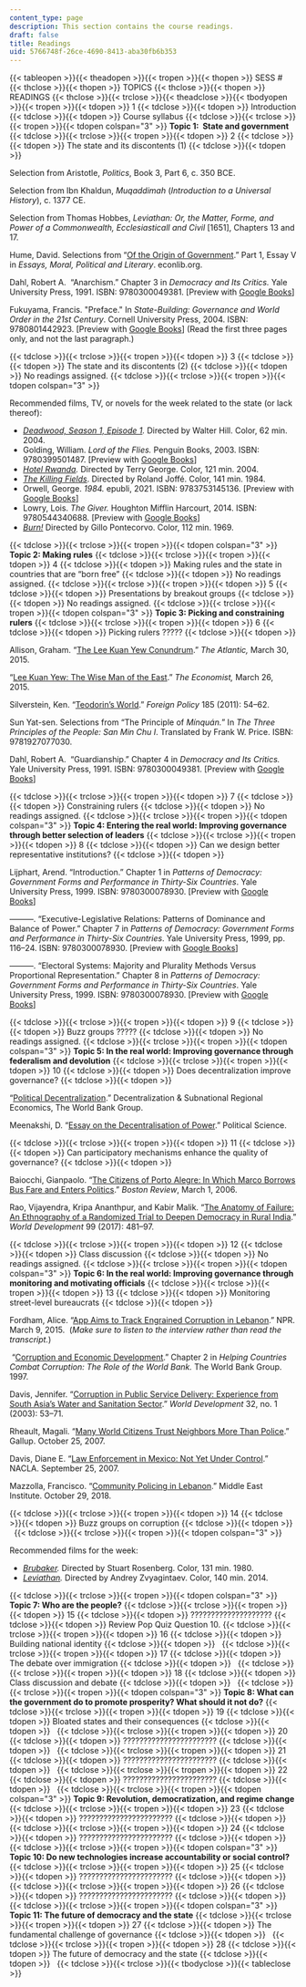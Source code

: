 ```yaml
---
content_type: page
description: This section contains the course readings.
draft: false
title: Readings
uid: 5766748f-26ce-4690-8413-aba30fb6b353
---
```

{{< tableopen >}}{{< theadopen >}}{{< tropen >}}{{< thopen >}}
SESS #
{{< thclose >}}{{< thopen >}}
TOPICS
{{< thclose >}}{{< thopen >}}
READINGS
{{< thclose >}}{{< trclose >}}{{< theadclose >}}{{< tbodyopen >}}{{< tropen >}}{{< tdopen >}}
1
{{< tdclose >}}{{< tdopen >}}
Introduction
{{< tdclose >}}{{< tdopen >}}
Course syllabus
{{< tdclose >}}{{< trclose >}}{{< tropen >}}{{< tdopen colspan="3" >}}
**Topic 1:  State and government**
{{< tdclose >}}{{< trclose >}}{{< tropen >}}{{< tdopen >}}
2
{{< tdclose >}}{{< tdopen >}}
The state and its discontents (1)
{{< tdclose >}}{{< tdopen >}}

Selection from Aristotle, *Politics*, Book 3, Part 6, c. 350 BCE.

Selection from Ibn Khaldun, *Muqaddimah* (*Introduction to a Universal History*), c. 1377 CE.

Selection from Thomas Hobbes, *Leviathan: Or, the Matter, Forme, and Power of a Commonwealth, Ecclesiasticall and Civil* \[1651\], Chapters 13 and 17.

Hume, David. Selections from “[Of the Origin of Government](http://www.econlib.org/library/LFBooks/Hume/hmMPL5.html#Part%20I,%20Essay%20V,%20OF%20THE%20ORIGIN%20OF%20GOVERNMENT).” Part 1, Essay V in *Essays, Moral, Political and Literary*. econlib.org. 

Dahl, Robert A.  “Anarchism.” Chapter 3 in *Democracy and Its Critics.* Yale University Press, 1991. ISBN: ‎9780300049381. \[Preview with [Google Books](https://www.google.com/books/edition/Democracy_and_Its_Critics/VGLYxulu19cC?hl=en&gbpv=1)\]

Fukuyama, Francis. "Preface." In *State-Building: Governance and World Order in the 21st Century*. Cornell University Press, 2004. ISBN: 9780801442923. \[Preview with [Google Books](https://www.google.com/books/edition/State_Building/Q_utDwAAQBAJ?hl=en&gbpv=1)\] (Read the first three pages only, and not the last paragraph.)

{{< tdclose >}}{{< trclose >}}{{< tropen >}}{{< tdopen >}}
3
{{< tdclose >}}{{< tdopen >}}
The state and its discontents (2)
{{< tdclose >}}{{< tdopen >}}
No readings assigned.
{{< tdclose >}}{{< trclose >}}{{< tropen >}}{{< tdopen colspan="3" >}}

Recommended films, TV, or novels for the week related to the state (or lack thereof):

- [*Deadwood, Season 1, Episode 1*](https://www.imdb.com/title/tt0556296/?ref_=ttep_ep1)*.* Directed by Walter Hill. Color, 62 min. 2004.
- Golding, William. *Lord of the Flies.* Penguin Books, 2003. ISBN: ‎9780399501487. \[Preview with [Google Books](https://www.google.com/books/edition/Lord_of_the_Flies/3C-4dsIGlEgC?hl=en&gbpv=1)\]
- [*Hotel Rwanda*](https://www.imdb.com/title/tt0395169/?ref_=fn_al_tt_1)*.* Directed by Terry George. Color, 121 min. 2004.
- [*The Killing Fields*](https://www.imdb.com/title/tt0087553/?ref_=fn_al_tt_3). Directed by Roland Joffé. Color, 141 min. 1984.
- Orwell, George. *1984.* epubli, 2021. ISBN: 9783753145136. \[Preview with [Google Books](https://www.google.com/books/edition/Nineteen_Eighty_Four/PEpoEAAAQBAJ?hl=en&gbpv=1)\]
- Lowry, Lois. *The Giver.* Houghton Mifflin Harcourt, 2014. ISBN: 9780544340688. \[Preview with [Google Books](https://www.google.com/books/edition/The_Giver/Coi9AwAAQBAJ?hl=en&gbpv=1)\]
- [*Burn!*](https://www.imdb.com/title/tt0064866/?ref_=fn_al_tt_6) Directed by Gillo Pontecorvo. Color, 112 min. 1969.

{{< tdclose >}}{{< trclose >}}{{< tropen >}}{{< tdopen colspan="3" >}}
**Topic 2: Making rules**
{{< tdclose >}}{{< trclose >}}{{< tropen >}}{{< tdopen >}}
4
{{< tdclose >}}{{< tdopen >}}
Making rules and the state in countries that are “born free”
{{< tdclose >}}{{< tdopen >}}
No readings assigned.
{{< tdclose >}}{{< trclose >}}{{< tropen >}}{{< tdopen >}}
5
{{< tdclose >}}{{< tdopen >}}
Presentations by breakout groups
{{< tdclose >}}{{< tdopen >}}
No readings assigned.
{{< tdclose >}}{{< trclose >}}{{< tropen >}}{{< tdopen colspan="3" >}}
**Topic 3: Picking and constraining rulers**
{{< tdclose >}}{{< trclose >}}{{< tropen >}}{{< tdopen >}}
6
{{< tdclose >}}{{< tdopen >}}
Picking rulers ?????
{{< tdclose >}}{{< tdopen >}}

Allison, Graham. “[The Lee Kuan Yew Conundrum](https://www.theatlantic.com/international/archive/2015/03/lee-kuan-yew-conundrum-democracy-singapore/388955/).” *The Atlantic,* March 30, 2015. 

“[Lee Kuan Yew: The Wise Man of the East](https://www.economist.com/asia/2015/03/22/the-wise-man-of-the-east).” *The Economist,* March 26, 2015. 

Silverstein, Ken. “[Teodorin’s World](https://foreignpolicy.com/2011/02/21/teodorins-world/).” *Foreign Policy* 185 (2011): 54–62.

Sun Yat-sen. Selections from “The Principle of *Mínquán.*” In *The Three Principles of the People: San Min Chu I*. Translated by Frank W. Price. ISBN: 9781927077030.

Dahl, Robert A.  “Guardianship.” Chapter 4 in *Democracy and Its Critics.* Yale University Press, 1991. ISBN: ‎9780300049381. \[Preview with [Google Books](https://www.google.com/books/edition/Democracy_and_Its_Critics/VGLYxulu19cC?hl=en&gbpv=1)\]

{{< tdclose >}}{{< trclose >}}{{< tropen >}}{{< tdopen >}}
7
{{< tdclose >}}{{< tdopen >}}
Constraining rulers
{{< tdclose >}}{{< tdopen >}}
No readings assigned.
{{< tdclose >}}{{< trclose >}}{{< tropen >}}{{< tdopen colspan="3" >}}
**Topic 4: Entering the real world: Improving governance through better selection of leaders**
{{< tdclose >}}{{< trclose >}}{{< tropen >}}{{< tdopen >}}
8
{{< tdclose >}}{{< tdopen >}}
Can we design better representative institutions?
{{< tdclose >}}{{< tdopen >}}

Lijphart, Arend. “Introduction.” Chapter 1 in *Patterns of Democracy: Government Forms and Performance in Thirty-Six Countries*. Yale University Press, 1999. ISBN: 9780300078930. \[Preview with [Google Books](https://www.google.com/books/edition/Patterns_of_Democracy/GLtX2zJrflAC?hl=en&gbpv=1)\]

———. “Executive-Legislative Relations: Patterns of Dominance and Balance of Power.” Chapter 7 in *Patterns of Democracy: Government Forms and Performance in Thirty-Six Countries*. Yale University Press, 1999, pp. 116–24. ISBN: 9780300078930. \[Preview with [Google Books](https://www.google.com/books/edition/Patterns_of_Democracy/GLtX2zJrflAC?hl=en&gbpv=1)\]

———. “Electoral Systems: Majority and Plurality Methods Versus Proportional Representation.” Chapter 8 in *Patterns of Democracy: Government Forms and Performance in Thirty-Six Countries*. Yale University Press, 1999. ISBN: 9780300078930. \[Preview with [Google Books](https://www.google.com/books/edition/Patterns_of_Democracy/GLtX2zJrflAC?hl=en&gbpv=1)\]

{{< tdclose >}}{{< trclose >}}{{< tropen >}}{{< tdopen >}}
9
{{< tdclose >}}{{< tdopen >}}
Buzz groups ?????
{{< tdclose >}}{{< tdopen >}}
No readings assigned.
{{< tdclose >}}{{< trclose >}}{{< tropen >}}{{< tdopen colspan="3" >}}
**Topic 5: In the real world: Improving governance through federalism and devolution**
{{< tdclose >}}{{< trclose >}}{{< tropen >}}{{< tdopen >}}
10
{{< tdclose >}}{{< tdopen >}}
Does decentralization improve governance?
{{< tdclose >}}{{< tdopen >}}

“[Political Decentralization](http://www1.worldbank.org/publicsector/decentralization/political.htm).” Decentralization & Subnational Regional Economics, The World Bank Group.

Meenakshi, D. “[Essay on the Decentralisation of Power](https://www.politicalsciencenotes.com/essay/government/essay-on-the-decentralisation-of-power-government-political-science/1531).” Political Science.

{{< tdclose >}}{{< trclose >}}{{< tropen >}}{{< tdopen >}}
11
{{< tdclose >}}{{< tdopen >}}
Can participatory mechanisms enhance the quality of governance?
{{< tdclose >}}{{< tdopen >}}

Baiocchi, Gianpaolo. “[The Citizens of Porto Alegre: In Which Marco Borrows Bus Fare and Enters Politics](https://www.bostonreview.net/articles/gianpaolo-baiocchi-the-citizens-of-porto-alegre/).” *Boston Review*, March 1, 2006.

Rao, Vijayendra, Kripa Ananthpur, and Kabir Malik. “[The Anatomy of Failure: An Ethnography of a Randomized Trial to Deepen Democracy in Rural India](https://www.sciencedirect.com/science/article/pii/S0305750X17302115).” *World Development* 99 (2017): 481–97.

{{< tdclose >}}{{< trclose >}}{{< tropen >}}{{< tdopen >}}
12
{{< tdclose >}}{{< tdopen >}}
Class discussion
{{< tdclose >}}{{< tdopen >}}
No readings assigned.
{{< tdclose >}}{{< trclose >}}{{< tropen >}}{{< tdopen colspan="3" >}}
**Topic 6: In the real world: Improving governance through monitoring and motivating officials**
{{< tdclose >}}{{< trclose >}}{{< tropen >}}{{< tdopen >}}
13
{{< tdclose >}}{{< tdopen >}}
Monitoring street-level bureaucrats
{{< tdclose >}}{{< tdopen >}}

Fordham, Alice. “[App Aims to Track Engrained Corruption in Lebanon](https://www.npr.org/2015/03/09/391795425/app-tries-to-track-engrained-corruption-in-lebanon).” NPR. March 9, 2015.  (*Make sure to listen to the interview rather than read the transcript.*)

 “[Corruption and Economic Development](http://www1.worldbank.org/publicsector/anticorrupt/corruptn/cor02.htm).” Chapter 2 in *Helping Countries Combat Corruption: The Role of the World Bank.* The World Bank Group. 1997.

Davis, Jennifer. “[Corruption in Public Service Delivery: Experience from South Asia’s Water and Sanitation Sector](https://www.sciencedirect.com/science/article/pii/S0305750X03001979).” *World Development* 32, no. 1 (2003): 53–71.  

Rheault, Magali. “[Many World Citizens Trust Neighbors More Than Police](https://news.gallup.com/poll/102346/many-world-citizens-trust-neighbors-more-than-police.aspx).” Gallup. October 25, 2007.

Davis, Diane E. “[Law Enforcement in Mexico: Not Yet Under Control](https://nacla.org/article/law-enforcement-mexico-not-yet-under-control).” NACLA. September 25, 2007.

Mazzolla, Francisco. “[Community Policing in Lebanon](https://www.mei.edu/publications/community-policing-lebanon).” Middle East Institute. October 29, 2018.

{{< tdclose >}}{{< trclose >}}{{< tropen >}}{{< tdopen >}}
14
{{< tdclose >}}{{< tdopen >}}
Buzz groups on corruption
{{< tdclose >}}{{< tdopen >}}
 
{{< tdclose >}}{{< trclose >}}{{< tropen >}}{{< tdopen colspan="3" >}}

Recommended films for the week:

- [*Brubaker*](https://www.imdb.com/title/tt0080474/?ref_=nv_sr_srsg_0)*.* Directed by Stuart Rosenberg. Color, 131 min. 1980.
- [*Leviathan*](https://www.imdb.com/title/tt2802154/?ref_=nv_sr_srsg_1)*.* Directed by Andrey Zvyagintaev. Color, 140 min. 2014.

{{< tdclose >}}{{< trclose >}}{{< tropen >}}{{< tdopen colspan="3" >}}
**Topic 7: Who are the people?**
{{< tdclose >}}{{< trclose >}}{{< tropen >}}{{< tdopen >}}
15
{{< tdclose >}}{{< tdopen >}}
????????????????????
{{< tdclose >}}{{< tdopen >}}
Review Pop Quiz Question 10.
{{< tdclose >}}{{< trclose >}}{{< tropen >}}{{< tdopen >}}
16
{{< tdclose >}}{{< tdopen >}}
Building national identity
{{< tdclose >}}{{< tdopen >}}
 
{{< tdclose >}}{{< trclose >}}{{< tropen >}}{{< tdopen >}}
17
{{< tdclose >}}{{< tdopen >}}
The debate over immigration
{{< tdclose >}}{{< tdopen >}}
 
{{< tdclose >}}{{< trclose >}}{{< tropen >}}{{< tdopen >}}
18
{{< tdclose >}}{{< tdopen >}}
Class discussion and debate
{{< tdclose >}}{{< tdopen >}}
 
{{< tdclose >}}{{< trclose >}}{{< tropen >}}{{< tdopen colspan="3" >}}
**Topic 8: What can the government do to promote prosperity? What should it not do?**
{{< tdclose >}}{{< trclose >}}{{< tropen >}}{{< tdopen >}}
19
{{< tdclose >}}{{< tdopen >}}
Bloated states and their consequences
{{< tdclose >}}{{< tdopen >}}
 
{{< tdclose >}}{{< trclose >}}{{< tropen >}}{{< tdopen >}}
20
{{< tdclose >}}{{< tdopen >}}
???????????????????????
{{< tdclose >}}{{< tdopen >}}
 
{{< tdclose >}}{{< trclose >}}{{< tropen >}}{{< tdopen >}}
21
{{< tdclose >}}{{< tdopen >}}
???????????????????????
{{< tdclose >}}{{< tdopen >}}
 
{{< tdclose >}}{{< trclose >}}{{< tropen >}}{{< tdopen >}}
22
{{< tdclose >}}{{< tdopen >}}
???????????????????????
{{< tdclose >}}{{< tdopen >}}
 
{{< tdclose >}}{{< trclose >}}{{< tropen >}}{{< tdopen colspan="3" >}}
**Topic 9: Revolution, democratization, and regime change**
{{< tdclose >}}{{< trclose >}}{{< tropen >}}{{< tdopen >}}
23
{{< tdclose >}}{{< tdopen >}}
???????????????????????
{{< tdclose >}}{{< tdopen >}}
 
{{< tdclose >}}{{< trclose >}}{{< tropen >}}{{< tdopen >}}
24
{{< tdclose >}}{{< tdopen >}}
???????????????????????
{{< tdclose >}}{{< tdopen >}}
 
{{< tdclose >}}{{< trclose >}}{{< tropen >}}{{< tdopen colspan="3" >}}
**Topic 10: Do new technologies increase accountability or social control?**
{{< tdclose >}}{{< trclose >}}{{< tropen >}}{{< tdopen >}}
25
{{< tdclose >}}{{< tdopen >}}
???????????????????????
{{< tdclose >}}{{< tdopen >}}
 
{{< tdclose >}}{{< trclose >}}{{< tropen >}}{{< tdopen >}}
26
{{< tdclose >}}{{< tdopen >}}
???????????????????????
{{< tdclose >}}{{< tdopen >}}
 
{{< tdclose >}}{{< trclose >}}{{< tropen >}}{{< tdopen colspan="3" >}}
**Topic 11: The future of democracy and the state**
{{< tdclose >}}{{< trclose >}}{{< tropen >}}{{< tdopen >}}
27
{{< tdclose >}}{{< tdopen >}}
The fundamental challenge of governance
{{< tdclose >}}{{< tdopen >}}
 
{{< tdclose >}}{{< trclose >}}{{< tropen >}}{{< tdopen >}}
28
{{< tdclose >}}{{< tdopen >}}
The future of democracy and the state
{{< tdclose >}}{{< tdopen >}}
 
{{< tdclose >}}{{< trclose >}}{{< tbodyclose >}}{{< tableclose >}}